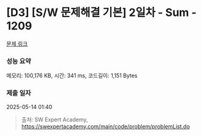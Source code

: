 # [D3] [S/W 문제해결 기본] 2일차 - Sum - 1209 

[문제 링크](https://swexpertacademy.com/main/code/problem/problemDetail.do?contestProbId=AV13_BWKACUCFAYh) 

### 성능 요약

메모리: 100,176 KB, 시간: 341 ms, 코드길이: 1,151 Bytes

### 제출 일자

2025-05-14 01:40



> 출처: SW Expert Academy, https://swexpertacademy.com/main/code/problem/problemList.do